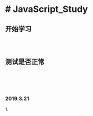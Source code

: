 <h1># JavaScript_Study</h1>
<h2>开始学习<h2>	<br/>

测试是否正常

<br/>
<br/>
<h3>2019.3.21</h3>
	1.	<script>引用方式与属性	<br/>
	2.	浏览器不支持js时隐藏js代码	<br/>
	3.	<noscript>禁用或不支持给予提示消息	<br/>

<br/>
<br/>
<h3>2019.3.22</h3>
	1.	严格模式的js	<br/>
	2.	全局变量与局部变量	<br/>
	3.	typeof操作符,可以判断数据类型	<br/>

<br/>
<br/>
<h3>2019.3.28</h3> 
	1.	isNaN()判断是否为非数值<br/>
	2.	数值转换(通常用来---字符串-转换-实数)<br/>
			Number() // 转换整数/浮点型不经常使用<br/>
			parseInt( 字符串,指定进制 ) // 转换整数有2个参数可以指定转换进制<br/>
			parseFloat() // 转换浮点数<br/>
	3.	Object类型介绍<br/>
	4.	字面量,如'\b'代表空格<br/>
	5.	字符串是可以相加的<br/>
	6.	转字符串类型<br/>
			toString()方法<br/>
			String()函数(推荐使用)<br/>

<br/>
<br/>
<h3>2019.3.30</h3>
	1.	一元操作符<br/>
			一元操作符(++/--),JAVASCRIPT不严谨性计算( 个人强烈不推荐计算 )<br/>
			一元加减符(+/-)说白了就是数学里的正负号<br/>

<br/>
<br/>
<h3>2019.4.2</h3>
	1.	32位存储-转-二进制码<br/>
	2.	按位对比变换<br/>
			非"!"<br/>
			与"&"<br/>
			或"|"<br/>
			异或"^"<br/>

<br/>
<br/>
<h3>2019.4.3</h3>
	1.	位移符号( 直接操纵二进制位数 )<br/>
			普通位移: >>/<<( 操控31位,正负位不影响 )<br/>
			无符号位移: >>>/<<<( 操控32位,正负位受影响 )<br/>
	2.	布尔操作符<br/>
			逻辑非"!"<br/>
			逻辑或"||"<br/>
			逻辑与"&&"<br/>
			乘除性操作符<br/>
			加性操作符<br/>
			减性操作符<br/>

<br/>
<br/>
<h3>2019.4.7</h3>
	1.	if语句	<br/>
	2.	do while语句	<br/>
	3.	for语句	<br/>
		label标签点与for配合使用	<br/>
	4.	with语句	<br/>
	
<br/>
<br/>
<h3>2019.5.11</h3>
	1. 调用Unicode码
	
<br/>
<br/>
<h3>2019.5.14</h3>
	1. 变量与作用域和内存问题
	2. 引用类型/基本类型
	3. 传递参数( 局部变量与全局变量的应用范围 )
	4. 检测引用类型
	
<br/>
<br/>
<h3>2019.5.22</h3>
	1. 一个用js写的计数器：
			里面有抓取id属性，单击执行函数，改变抓取属性值
			
<br/>
<br/>
<h3>2019.6.22</h3>
	1. 开始学习

<br/>
<br/>
<h3>2019.7.26</h3>
	1. 从7.13开始做笔记( 未完成 )

<br/>
<br/>
<h3>2019.7.27</h3>
	1.  学习到Object
	
<br/>
<br/>
<h3>2019.7.29</h3>
	1. Jone源码克隆在此目录
	
<br/>
<br/>
<h3>2019.8.8</h3>
	1. 实战JS - 预算应用

<br/>
<br/>
<h3>2019.8.22</h3>
	1. 实战JS - 预算应用( 完成 )
	2. 完成预算应用项目的实战笔记
	3. 开始学习ES6


<br/>
<br/>
<h3>2019.10.20</h3>
	1. 为OO7JS/OO7ESJ框架专用实验区


